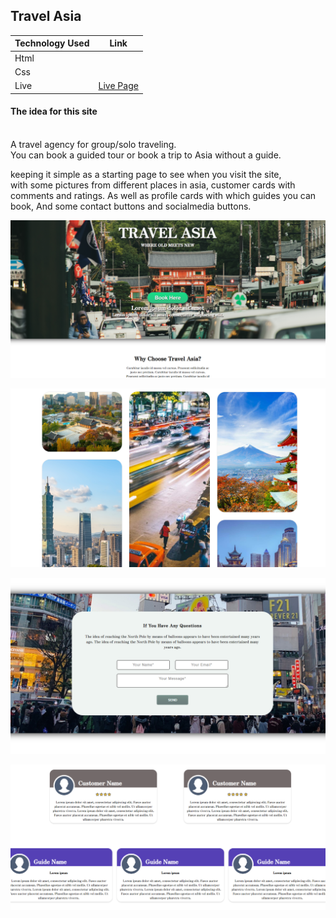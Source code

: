 ## Travel Asia

Technology Used  | Link
------------- | -------------
Html  | 
Css  | 
Live |[Live Page](https://fredrikthunberg.github.io/Travel-Asia/)


####  The idea for this site  ####
<br>
A travel agency for group/solo traveling. <br>
You can book a guided tour or book a trip to Asia without a guide.

keeping it simple as a starting page to see when you visit the site, <br>
with some pictures from different places in asia, customer cards with comments and ratings.
As well as profile cards with which guides you can book, And some contact buttons and socialmedia buttons.



![Alt text](https://github.com/FredrikThunberg/Travel-Asia/blob/main/Travel%20Asia/Travel%20asia%20top.png)

![Alt text](https://github.com/FredrikThunberg/Travel-Asia/blob/main/Travel%20Asia/Travel%20asia%20windows.png)

![Alt text](https://github.com/FredrikThunberg/Travel-Asia/blob/main/Travel%20Asia/Travel%20asia%20mail.png)

![Alt text](https://github.com/FredrikThunberg/Travel-Asia/blob/main/Travel%20Asia/Travel%20asia%20cards.png)
